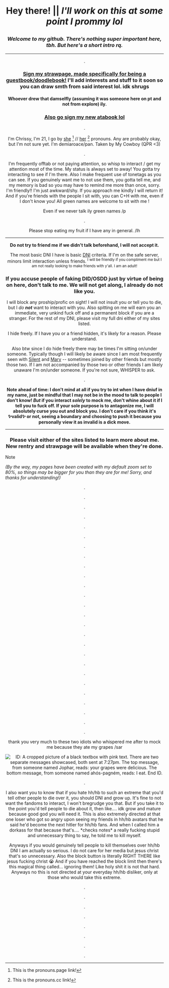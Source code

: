 # *<p align=center>* **Hey there! || *I'll work on this at some point I prommy lol***

### ***<p align=center>Welcome to my github. There's nothing super important here, tbh. But here's a short intro rq.***

---

<p align=center> .

### *<p align=center>* [Sign my strawpage, made specifically for being a guestbook/doodlebook!](https://chrispybeans.straw.page/) I'll add interests and stuff to it soon so you can draw smth from said interest lol. idk shrugs
#### *<p align=center>* Whoever drew that damselfly (assuming it was someone here on pt and not from explore) ily. 

### *<p align=center>* [Also go sign my new atabook lol](https://glass-animals.atabook.org/)

<p align=center> .

*<p align=center>* I'm Chrissy, I'm 21, I go by [she](https://en.pronouns.page/@Chrissybeans) [^1] // [her](https://pronouns.cc/@Chrispybeans) [^2] pronouns. Any are probably okay, but I'm not sure yet. I'm demiaroace/pan. Taken by My Cowboy (QPR <3)

<p align=center> .

<p align=center> I'm frequently offtab or not paying attention, so whisp to interact / get my attention most of the time. My status is always set to away! You gotta try interacting to see if I'm there. Also I make frequent use of tonetags as you can see. If you genuinely want me to not use them, you gotta tell me, and my memory is bad so you may have to remind me more than once, sorry. I'm friendly!! I'm just awkward/shy. If you approach me kindly I will return it! And if you're friends with the people I sit with, you can C+H with me, even if I don't know you! All green names are welcome to sit with me !

<p align=center> Even if we never talk ily green names /p

<p align=center> .

*<p align=center>* Please stop eating my fruit if I have any in general. /lh

---


*<p align=center>* **__Do not try to friend me if we didn't talk beforehand, I will not accept it.__**

*<p align=center>* The most basic DNI I have is basic [DNI](https://dni-criteria.carrd.co/) criteria. If I'm on the safe server, minors limit interaction unless friends.<sup> I will be friendly if you compliment me but I am not really looking to make friends with y'all. I am an adult!</sup> 

### *<p align=center>* **__If you accuse people of faking DID/OSDD just by virtue of being on here, don't talk to me. We will not get along, I already do not like you.__**

*<p align=center>* I will block any proship/profic on sight! I will not insult you or tell you to die, but I *do **not*** want to interact with you. Also spitting on me will earn you an immediate, very unkind fuck off and a permanent block if you are a stranger. For the rest of my DNI, please visit my full dni either of my sites listed.

<p align=center> I hide freely. If I have you or a friend hidden, it's likely for a reason. Please understand.
  
*<p align=center>* Also btw since I do hide freely there may be times I'm sitting on/under someone. Typically though I will likely be aware since I am most frequently seen with [Silent](https://github.com/starscaptain/) and [Mary](https://github.com/latewife) -- sometimes joined by other friends but mostly those two. If I am not accompanied by those two or other friends I am likely unaware I'm on/under someone. If you're not sure, WHISPER to ask.

<p align=center> .

**<p align=center> Note ahead of time: I don't mind at all if you try to int when I have dniuf in my name, just be mindful that I may not be in the mood to talk to people I don't know! *But* if you interact *solely* to mock me, don't whine about it if I tell you to fuck off. If your sole purpose is to antagonize me, I will absolutely curse you out and block you. I don't care if you think it's :sparkles:valid:sparkles: or not, seeing a boundary and choosing to push it because you personally view it as invalid is a dick move.**


---


### *<p align=center>* Please visit either of the sites listed to learn more about me. New rentry and strawpage will be available when they're done.

>[!NOTE]
*(By the way, my pages have been created with my default zoom set to 80%, so things may be bigger for you than they are for me! Sorry, and thanks for understanding!)*



<p align=center> .

<p align=center> .

<p align=center> .

<p align=center> .

<p align=center> .

<p align=center> .

<p align=center> .

<p align=center> .

<p align=center> .

<p align=center> .

<p align=center> .

<p align=center> .

<p align=center> .

<p align=center> .

<p align=center> .

<p align=center> .

<p align=center> .

<p align=center> .

<p align=center> .

<p align=center> .

<p align=center> .

<p align=center> .

<p align=center> .

<p align=center> .

<p align=center> .

<p align=center> .

<p align=center> thank you very much to these two idiots who whispered me after to mock me because they ate my grapes /sar

*<p align=center>* ![ID: A cropped picture of a black textbox with pink text. There are two separate messages showcased, both sent at 7:27pm. The top message, from someone named Jophar, reads: your grapes were delicious. The bottom message, from someone named ahós-pagném, reads: I eat. End ID.](https://github.com/ChrissyBeans/ChrissyBeans/assets/147212417/02db5bf1-9e44-4365-917c-1d41d7c9661c)

<p align=center> .

<p align=center> I also want you to know that if you hate hh/hb to such an extreme that you'd tell other people to die over it, you should DNI and grow up. It's fine to not want the fandoms to interact, I won't bregrudge you that. But if you take it to the point you'd tell people to die about it, then like.... idk grow and mature because good god you will need it. This is also extremely directed at that one loser who got so angry upon seeing my friends in hh/hb avatars that he said he'd become the next hitler for hh/hb fans. And when I called him a dorkass for that because that's.... *checks notes* a really fucking stupid and unnecessary thing to say, he told me to kill myself. 
  
<p align=center> Anyways if you would genuinely tell people to kill themselves over hh/hb DNI I am actually so serious. I do not care for her media but jesus christ that's so unnecessary. Also the block button is literally RIGHT THERE like jesus fucking christ 😭 And if you have reached the block limit then there's this magical thing called... ignoring them! Like holy shit it is not that hard. Anyways no this is not directed at your everyday hh/hb disliker, only at those who would take this extreme.

<p align=center> .

<p align=center> .

<p align=center> .

<p align=center> .

<p align=center> .

<p align=center> .

<p align=center> .

<p align=center> .

[^1]: This is the pronouns.page link!

[^2]: This is the pronouns.cc link!
